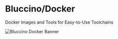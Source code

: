 # Bluccino/Docker
Docker Images and Tools for Easy-to-Use Toolchains

![Bluccino Docker Banner](https://user-images.githubusercontent.com/17394277/222894195-d05c6792-e750-451e-a078-bda091ff23d8.png)

